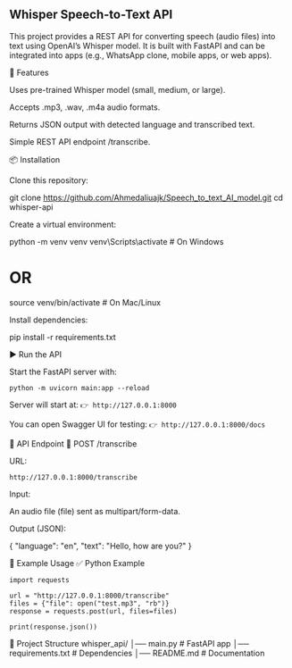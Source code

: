 ## Whisper Speech-to-Text API

This project provides a REST API for converting speech (audio files) into text using OpenAI’s Whisper model.
It is built with FastAPI and can be integrated into apps (e.g., WhatsApp clone, mobile apps, or web apps).

🚀 Features

Uses pre-trained Whisper model (small, medium, or large).

Accepts .mp3, .wav, .m4a audio formats.

Returns JSON output with detected language and transcribed text.

Simple REST API endpoint /transcribe.

📦 Installation

Clone this repository:

git clone https://github.com/Ahmedaliuajk/Speech_to_text_AI_model.git
cd whisper-api


Create a virtual environment:

python -m venv venv
venv\Scripts\activate    # On Windows
# OR
source venv/bin/activate # On Mac/Linux


Install dependencies:

pip install -r requirements.txt

▶️ Run the API

Start the FastAPI server with:

``` python -m uvicorn main:app --reload ```

Server will start at:
```👉 http://127.0.0.1:8000```

You can open Swagger UI for testing:
```👉 http://127.0.0.1:8000/docs```

📡 API Endpoint
🔹 POST /transcribe

URL:

```http://127.0.0.1:8000/transcribe```


Input:

An audio file (file) sent as multipart/form-data.

Output (JSON):

{
  "language": "en",
  "text": "Hello, how are you?"
}

🧪 Example Usage
✅ Python Example
```
import requests

url = "http://127.0.0.1:8000/transcribe"
files = {"file": open("test.mp3", "rb")}
response = requests.post(url, files=files)

print(response.json())
```


📂 Project Structure
whisper_api/
│── main.py            # FastAPI app
│── requirements.txt   # Dependencies
│── README.md          # Documentation
